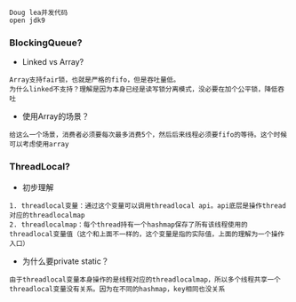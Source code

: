 ```
Doug lea并发代码
open jdk9
```
### BlockingQueue?
- Linked vs Array?

```
Array支持fair锁，也就是严格的fifo，但是吞吐量低。
为什么linked不支持？理解是因为本身已经是读写锁分离模式，没必要在加个公平锁，降低吞吐
```
- 使用Array的场景？

```
给这么一个场景，消费者必须要每次最多消费5个，然后后来线程必须要fifo的等待。这个时候可以考虑使用array
```

### ThreadLocal?
- 初步理解

```
1. threadlocal变量：通过这个变量可以调用threadlocal api。api底层是操作thread对应的threadlocalmap
2. threadlocalmap：每个thread持有一个hashmap保存了所有该线程使用的threadlocal变量值（这个和上面不一样的，这个变量是指的实际值，上面的理解为一个操作入口）
```

- 为什么要private static？

```
由于threadlocal变量本身操作的是线程对应的threadlocalmap，所以多个线程共享一个threadlocal变量没有关系。因为在不同的hashmap，key相同也没关系
```

